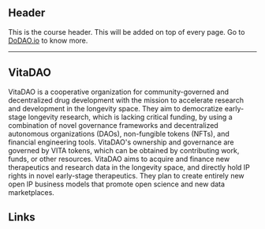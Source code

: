 ## Header
This is the course header. This will be added on top of every page. Go to [DoDAO.io](https://www.dodao.io) to know more.

---

## VitaDAO
 
VitaDAO is a cooperative organization for community-governed and decentralized drug development with the mission to accelerate research and development in the longevity space. They aim to democratize early-stage longevity research, which is lacking critical funding, by using a combination of novel governance frameworks and decentralized autonomous organizations (DAOs), non-fungible tokens (NFTs), and financial engineering tools. VitaDAO's ownership and governance are governed by VITA tokens, which can be obtained by contributing work, funds, or other resources. VitaDAO aims to acquire and finance new therapeutics and research data in the longevity space, and directly hold IP rights in novel early-stage therapeutics. They plan to create entirely new open IP business models that promote open science and new data marketplaces.





## Links




